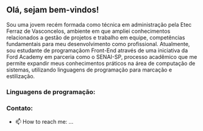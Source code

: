 ## Olá, sejam bem-vindos!

Sou uma jovem recém formada como técnica em administração pela Etec Ferraz de Vasconcelos, ambiente em que ampliei conhecimentos relacionados a gestão de projetos e trabalho em equipe, competências fundamentais para meu desenvolvimento como profissional. Atualmente, sou estudante de programaçãom Front-End através de uma iniciativa da Ford Academy em parceria como o SENAI-SP, processo acadêmico que me permite expandir meus conhecimentos práticos na área de computação de sistemas, utilizando linguagens de programação para marcação e estilização. 
 
### Linguagens de programação: 

### Contato: 

- 📫 How to reach me: ...
